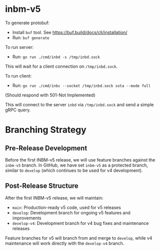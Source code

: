 # inbm-v5

To generate protobuf:

* Install `buf` tool. See https://buf.build/docs/cli/installation/
* Run: `buf generate`

To run server:

* Run: `go run ./cmd/inbd -s /tmp/inbd.sock`

This will wait for a client connection on `/tmp/inbd.sock`.

To run client:

* Run: `go run ./cmd/inbc --socket /tmp/inbd.sock sota --mode full`

(Should respond with 501-Not Implemented)

This will connect to the server `inbd` via `/tmp/inbd.sock` and send a simple gRPC query.

# Branching Strategy

## Pre-Release Development
Before the first INBM-v5 release, we will use feature branches against the `inbm-v5` branch. In GitHub, we have set `inbm-v5` as a protected branch, similar to `develop` (which continues to be used for v4 development).

## Post-Release Structure
After the first INBM-v5 release, we will maintain:

- `main`: Production-ready v5 code, used for v5 releases
- `develop`: Development branch for ongoing v5 features and improvements
- `develop-v4`: Development branch for v4 bug fixes and maintenance releases

Feature branches for v5 will branch from and merge to `develop`, while v4 maintenance will work directly with the `develop-v4` branch.
